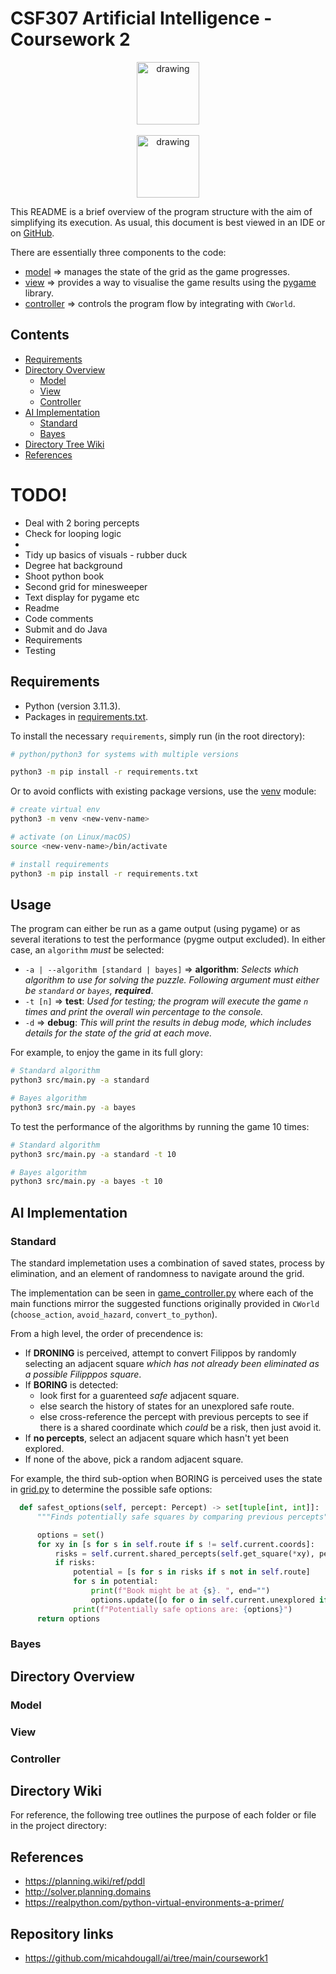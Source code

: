 # CSF307 Artificial Intelligence - Coursework 2
<p align="center">
  <img src="src/view/images/large/pikachu_win.png" alt="drawing" width="100"/><br><br>
  <img src="https://img.shields.io/github/followers/micahdougall?style=social" alt="drawing" width="100"/>
</p>


This README is a brief overview of the program structure with the aim of simplifying its execution. As usual, this document is best viewed in an IDE or on [GitHub](https://github.com/micahdougall/ai/tree/main/coursework2).

There are essentially three components to the code:
- [model](src/model) &rArr; manages the state of the grid as the game progresses.
- [view](src/view) &rArr; provides a way to visualise the game results using the [pygame](https://www.pygame.org/news) library.
- [controller](src/controller) &rArr; controls the program flow by integrating with `CWorld`.


## Contents
- [Requirements](#requirements)
- [Directory Overview](#directory-overview)
    - [Model](#model)
    - [View](#view)
    - [Controller](#controller)
- [AI Implementation](#ai-implementation)
  - [Standard](#standard)
  - [Bayes](#bayes)
- [Directory Tree Wiki](#directory-tree-wiki)
- [References](#references)


# TODO!


- Deal with 2 boring percepts
- Check for looping logic
- 
- Tidy up basics of visuals - rubber duck
- Degree hat background
- Shoot python book
- Second grid for minesweeper
- Text display for pygame etc
- Readme
- Code comments
- Submit and do Java
- Requirements
- Testing


## Requirements

- Python (version 3.11.3).
- Packages in [requirements.txt](requirements.txt).


To install the necessary `requirements`, simply run (in the root directory):
```bash
# python/python3 for systems with multiple versions

python3 -m pip install -r requirements.txt
```

Or to avoid conflicts with existing package versions, use the [venv](https://realpython.com/python-virtual-environments-a-primer/) module:

```bash
# create virtual env
python3 -m venv <new-venv-name>

# activate (on Linux/macOS)
source <new-venv-name>/bin/activate

# install requirements
python3 -m pip install -r requirements.txt
```

## Usage

The program can either be run as a game output (using pygame) or as several iterations to test the performance (pygme output excluded). In either case, an `algorithm` *must* be selected:

- `-a | --algorithm [standard | bayes]` &rArr; **algorithm**: *Selects which algorithm to use for solving the puzzle. Following argument must either be `standard` or `bayes`, **required***.
- `-t [n]` &rArr; **test**: *Used for testing; the program will execute the game `n` times and print the overall win percentage to the console.*
- `-d` &rArr; **debug**: *This will print the results in debug mode, which includes details for the state of the grid at each move.*

For example, to enjoy the game in its full glory:

```bash
# Standard algorithm
python3 src/main.py -a standard

# Bayes algorithm
python3 src/main.py -a bayes
```

To test the performance of the algorithms by running the game 10 times:

```bash
# Standard algorithm
python3 src/main.py -a standard -t 10

# Bayes algorithm
python3 src/main.py -a bayes -t 10
```

## AI Implementation

### Standard

The standard implemetation uses a combination of saved states, process by elimination, and an element of randomness to navigate around the grid.

The implementation can be seen in [game_controller.py](src/controller/game_controller.py) where each of the main functions mirror the suggested functions originally provided in `CWorld` (`choose_action`, `avoid_hazard`, `convert_to_python`).

From a high level, the order of precendence is:
- If **DRONING** is perceived, attempt to convert Filippos by randomly selecting an adjacent square *which has not already been eliminated as a possible Filipppos square*.
- If **BORING** is detected:
    - look first for a guarenteed *safe* adjacent square.
    - else search the history of states for an unexplored safe route.
    - else cross-reference the percept with previous percepts to see if there is a shared coordinate which *could* be a risk, then just avoid it.
- If **no percepts**, select an adjacent square which hasn't yet been explored.
- If none of the above, pick a random adjacent square.

For example, the third sub-option when BORING is perceived uses the state in [grid.py](src/model/grid.py) to determine the possible safe options:

```python
  def safest_options(self, percept: Percept) -> set[tuple[int, int]]:
      """Finds potentially safe squares by comparing previous percepts"""

      options = set()
      for xy in [s for s in self.route if s != self.current.coords]:
          risks = self.current.shared_percepts(self.get_square(*xy), percept)
          if risks:
              potential = [s for s in risks if s not in self.route]
              for s in potential:
                  print(f"Book might be at {s}. ", end="")
                  options.update([o for o in self.current.unexplored if not o == s])
              print(f"Potentially safe options are: {options}")
      return options
```

### Bayes





## Directory Overview

### Model



### View


### Controller

## Directory Wiki

For reference, the following tree outlines the purpose of each folder or file in the project directory:


## References

- https://planning.wiki/ref/pddl
- http://solver.planning.domains
- https://realpython.com/python-virtual-environments-a-primer/


## Repository links
- https://github.com/micahdougall/ai/tree/main/coursework1
